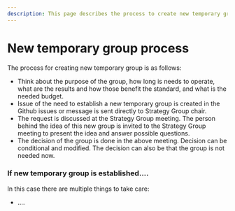 ```yaml
---
description: This page describes the process to create new temporary groups.
---
```


# New temporary group process

The process for creating new temporary group is as follows:

* Think about the purpose of the group, how long is needs to operate, what are the results and how those benefit the standard, and what is the needed budget.&#x20;
* Issue of the need to establish a new temporary group is created in the Github issues or message is sent directly to Strategy Group chair.&#x20;
* The request is discussed at the Strategy Group meeting. The person behind the idea of this new group is invited to the Strategy Group meeting to present the idea and answer possible questions.&#x20;
* The decision of the group is done in the above meeting. Decision can be conditional and modified. The decision can also be that the group is not needed now.&#x20;



### If new temporary group is established....

In this case there are multiple things to take care:&#x20;

* ....
